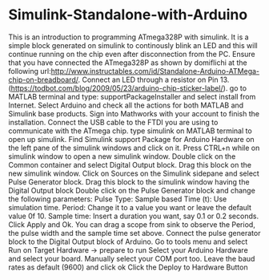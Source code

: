 # Simulink-Standalone-with-Arduino
This is an introduction to programming ATmega328P with simulink. It is a simple block generated on simulink to continously blink an LED and this will continue running on the chip even after disconnection from the PC.
 Ensure that you have connected the ATmega328P as shown by domiflichi at the following url:http://www.instructables.com/id/Standalone-Arduino-ATMega-chip-on-breadboard/. Connect an LED through a resistor on Pin 13.(https://todbot.com/blog/2009/05/23/arduino-chip-sticker-label/).
go to MATLAB terminal and type: supportPackageInstaller and select install from Internet. 
Select Arduino and check all the actions for both MATLAB and Simulink base products. 
Sign into Mathworks with your account to finish the installation. 
Connect the USB cable to the FTDI you are using to communicate with the ATmega chip. 
type simulink on MATLAB terminal to open up simulink. 
Find Simulink support Package for Arduino Hardware on the left pane of the simulink windows and click on it.
Press CTRL+n while on simulink window to open a new simulink window.
Double click on the Common container and select Digital Output block. Drag this block on the new simulink window.
Click on Sources on the Simulink sidepane and select Pulse Generator block. Drag this block to the simulink window having the Digital Output block
Double click on the Pulse Generator block and change the following parameters:
Pulse Type: Sample based
Time (t): Use simulation time.
Period: Change it to a value you want or leave the default value 0f 10.
Sample time: Insert a duration you want, say 0.1 or 0.2 seconds.
Click Apply and Ok.
You can drag a scope from sink to observe the Period, the pulse width and the sample time set above.
Connect the pulse generator block to the Digital Output block of Arduino.
Go to tools menu and select Run on Target Hardware -> prepare to run
Select your Arduino Hardware and select your board. Manually select your COM port too. Leave the baud rates as default (9600) and click ok
Click the Deploy to Hardware Button
